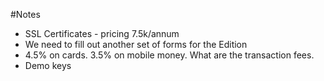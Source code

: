 #Notes

* SSL Certificates - pricing 7.5k/annum
* We need to fill out another set of forms for the Edition
* 4.5% on cards. 3.5% on mobile money. What are the transaction fees.
* Demo keys
